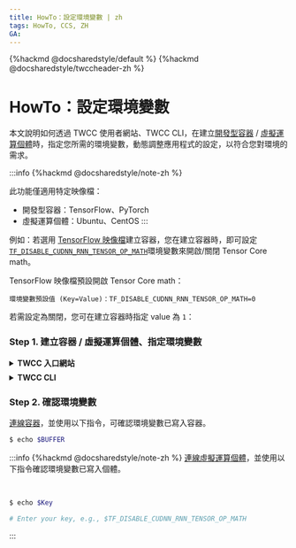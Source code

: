 ```yaml
---
title: HowTo：設定環境變數 | zh
tags: HowTo, CCS, ZH
GA: 
---
```


{%hackmd @docsharedstyle/default %}
{%hackmd @docsharedstyle/twccheader-zh %}

# HowTo：設定環境變數

本文說明如何透過 TWCC 使用者網站、TWCC CLI，在建立[<ins>開發型容器</ins>](https://man.twcc.ai/@twccdocs/doc-ccs-main-zh) / [<ins>虛擬運算個體</ins>](https://man.twcc.ai/@twccdocs/doc-vcs-main-zh)時，指定您所需的環境變數，動態調整應用程式的設定，以符合您對環境的需求。

:::info
{%hackmd @docsharedstyle/note-zh %}

此功能僅適用特定映像檔：
- 開發型容器：TensorFlow、PyTorch
- 虛擬運算個體：Ubuntu、CentOS
:::


例如：若選用 [TensorFlow 映像檔](https://man.twcc.ai/@twccdocs/ccs-concept-image-main-zh/%2F%40twccdocs%2Fccs-concept-image-tensorflow-zh)建立容器，您在建立容器時，即可設定 [`TF_DISABLE_CUDNN_RNN_TENSOR_OP_MATH`](https://docs.nvidia.com/deeplearning/frameworks/tensorflow-user-guide/index.html#tf_disable_cudnn_rnn_tensor_op_math)環境變數來開啟/關閉 Tensor Core math。


TensorFlow 映像檔預設開啟 Tensor Core math：

```
環境變數預設值 (Key=Value)：TF_DISABLE_CUDNN_RNN_TENSOR_OP_MATH=0
```

若需設定為關閉，您可在建立容器時指定 value 為 `1`：

### Step 1. 建立容器 / 虛擬運算個體、指定環境變數

<!-- 1 start -->

<details class="docspoiler">

<summary><b>TWCC 入口網站</b></summary>

<br>

:::info
{%hackmd @docsharedstyle/note-zh %}
以下以開發型容器為範例，虛擬運算個體也是相同的設定方式，在[<ins>建立個體</ins>](https://man.twcc.ai/@twccdocs/guide-vcs-create-zh)時指定環境變數。
:::





在 [<ins>建立容器</ins>](https://man.twcc.ai/@twccdocs/guide-ccs-create-zh) 時，在「**環境變數**」頁指定環境變數，並建立容器，即部署完成。

![](https://cos.twcc.ai/SYS-MANUAL/uploads/upload_c1248dbb9deb8a4b57a4f8c8eddb5c36.png)

:::info
{%hackmd @docsharedstyle/note-zh %}

環境變數 Key 與 Value，設定格式如下 (JSON)，可一次設定多筆變數：

    ```
    {
    "Key1":"Value-a",
    "Key2":"Value-b",
    "Key3":100,
    }
    ```

:::

<br>


</details>

<!-- Space -->

<div style="height:8px"></div>

<!-- 2. start -->

<details class="docspoiler">

<summary><b>TWCC CLI</b></summary>

<br>

```
$ twccli mk ccs -envk TF_DISABLE_CUDNN_RNN_TENSOR_OP_MATH -envv 1  
```

</details>


### Step 2. 確認環境變數

[連線容器](https://man.twcc.ai/@twccdocs/guide-ccs-connect-zh)，並使用以下指令，可確認環境變數已寫入容器。

```bash
$ echo $BUFFER
```

:::info
{%hackmd @docsharedstyle/note-zh %}
[<ins>連線虛擬運算個體</ins>](https://man.twcc.ai/@twccdocs/doc-vcs-main-zh/https%3A%2F%2Fman.twcc.ai%2F%40twccdocs%2Fvcs-guide-connect-to-linux-from-windows-zh)，並使用以下指令確認環境變數已寫入個體。

<br>

```bash
$ echo $Key

# Enter your key, e.g., $TF_DISABLE_CUDNN_RNN_TENSOR_OP_MATH
```

:::